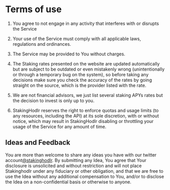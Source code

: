 # Terms of use

1. You agree to not engage in any activity that interferes with or disrupts the Service

2. Your use of the Service must comply with all applicable laws, regulations and ordinances.

3. The Service may be provided to You without charges.

4. The Staking rates presented on the website are updated automatically but are subject to be outdated or even mistakenly wrong (unintentionally or through a temporary bug on the system), so before taking any decisions make sure you check the accuracy of the rates by going straight on the source, which is the provider listed with the rate.

5. We are not financial advisors, we just list several staking APYs rates but the decision to invest is only up to you.

6. StakingHodlr reserves the right to enforce quotas and usage limits (to any resources, including the API) at its sole discretion, with or without notice, which may result in StakingHodlr disabling or throttling your usage of the Service for any amount of time.

## Ideas and Feedback

You are more than welcome to share any ideas you have with our twitter account[@stakinghodlr](https://twitter.com/stakinghodlr). By submitting any Idea, You agree that Your disclosure is unsolicited and without restriction and will not place Stakinghodlr under any fiduciary or other obligation, and that we are free to use the Idea without any additional compensation to You, and/or to disclose the Idea on a non-confidential basis or otherwise to anyone. 
